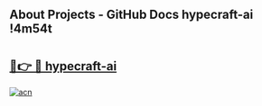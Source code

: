## About Projects - GitHub Docs hypecraft-ai !4m54t

# <h2><a href="https://andorid.site?title=hypecraft-ai&ref=19M">🔗👉 🔴 hypecraft-ai</a></h2>

[![acn](https://github.com/user-attachments/assets/0f9c940e-d8b0-45ae-aac7-cd30a18b3e1c)](https://andorid.site?title=hypecraft-ai&ref=19M)
